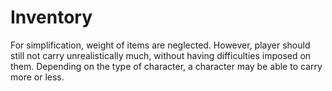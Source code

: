 # Inventory
For simplification, weight of items are neglected.
However, player should still not carry unrealistically much, without having difficulties imposed on them.
Depending on the type of character, a character may be able to carry more or less.
